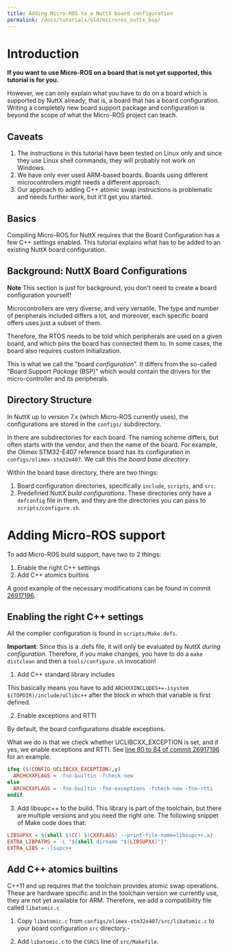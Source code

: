 ```yaml
---
title: Adding Micro-ROS to a NuttX board configuration
permalink: /docs/tutorials/old/microros_nuttx_bsp/
---
```


# Introduction

**If you want to use Micro-ROS on a board that is not yet supported, this tutorial is for you.**

However, we can only explain what you have to do on a board which is supported by NuttX already, that is, a board that has a board configuration. Writing a completely new board support package and configuration is beyond the scope of what the Micro-ROS project can teach.

## Caveats

1. The instructions in this tutorial have been tested on Linux only and since they use Linux shell commands, they will probably not work on Windows.
1. We have only ever used ARM-based boards. Boards using different microcontrollers might needs a different approach.
1. Our approach to adding C++ atomic swap instructions is problematic and needs further work, but it'll get you started.

## Basics

Compiling Micro-ROS for NuttX requires that the Board Configuration has a few C++ settings enabled. This tutorial explains what has to be added to an existing NuttX board configuration.

## Background: NuttX Board Configurations

**Note** This section is just for background, you don't need to create a board configuration yourself!

Microcontrollers are very diverse, and very versatile. The type and number of peripherals included differs a lot, and moreover, each specific board offers uses just a subset of them.

Therefore, the RTOS needs to be told which peripherals are used on a given board, and which pins the board has connected them to. In some cases, the board also requires custom initialization.

This is what we call the "board *configuration*". It differs from the so-called "Board Support *Package* (BSP)" which would contain the drivers for the micro-controller and its peripherals.

## Directory Structure

In NuttX up to version 7.x (which Micro-ROS currently uses), the configurations are stored in the `configs/` subdirectory.

In there are subdirectories for each board. The naming scheme differs, but often starts with the vendor, and then the name of the board. For example, the Olimex STM32-E407 reference board has its configuration in `configs/olimex-stm32e407`. We call this the *board base directory*.

Within the board base directory, there are two things:
 1) Board configuration directories, specifically `include`, `scripts`, and `src`.
 2) Predefined NuttX *build configurations*. These directories only have a `defconfig` file in them, and they are the directories you can pass to `scripts/configure.sh`.

# Adding Micro-ROS support

To add Micro-ROS build support, have two to 2 things:

 1) Enable the right C++ settings
 1) Add C++ atomics builtins

A good example of the necessary modifications can be found in commit [26917196](https://github.com/micro-ROS/NuttX/commit/26917196e744b22433e699af71da1fcb86a96623).

 ## Enabling the right C++ settings

All the compiler configuration is found in `scripts/Make.defs`. 

**Important**: Since this is a .defs file, it will only be evaluated by NuttX *during configuration*. Therefore, if you make changes, you have to do a `make distclean` and then a `tools/configure.sh` invocation!

1) Add C++ standard library includes

This basically means you have to add
`ARCHXXINCLUDES+=-isystem $(TOPDIR)/include/uClibc++`
after the block in which that variable is first defined.

2) Enable exceptions and RTTI

By default, the board configurations disable exceptions.

What we do is that we check whether UCLIBCXX_EXCEPTION is set, and if yes, we enable exceptions and RTTI. See [line 80 to 84 of commit 26917196](https://github.com/micro-ROS/NuttX/commit/26917196e744b22433e699af71da1fcb86a96623#diff-0199bac3041e59fbc59a9abd1492151eR80) for an example.
```makefile
ifeq ($(CONFIG_UCLIBCXX_EXCEPTION),y)
  ARCHCXXFLAGS = -fno-builtin -fcheck-new 
else
  ARCHCXXFLAGS = -fno-builtin -fno-exceptions -fcheck-new -fno-rtti
endif
```

3) Add libsupc++ to the build. This library is part of the toolchain, but there are multiple versions and you need the right one. The following snippet of Make code does that:
```makefile
LIBSUPXX = ${shell $(CC) $(CXXFLAGS) --print-file-name=libsupc++.a}
EXTRA_LIBPATHS = -L "${shell dirname "$(LIBSUPXX)"}"
EXTRA_LIBS = -lsupc++
```

## Add C++ atomics builtins

C++11 and up requires that the toolchain provides atomic swap operations. These are hardware specific and in the toolchain version we currently use, they are not yet available for ARM. Therefore, we add a compatibility file called `libatomic.c`

1. Copy `libatomic.c` from `configs/olimex-stm32e407/src/libatomic.c` to your board configuration `src` directory.-

1. Add `libatomic.c` to the `CSRCS` line of `src/Makefile`.